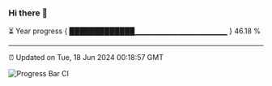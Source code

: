 ### Hi there 👋

⏳ Year progress { █████████████▁▁▁▁▁▁▁▁▁▁▁▁▁▁▁▁▁ } 46.18 %

---

⏰ Updated on Tue, 18 Jun 2024 00:18:57 GMT

![Progress Bar CI](https://github.com/liununu/liununu/workflows/Progress%20Bar%20CI/badge.svg)
